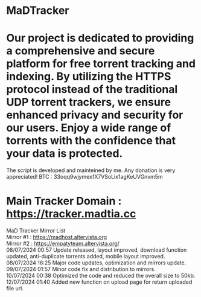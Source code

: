 # MaDTracker
# Our project is dedicated to providing a comprehensive and secure platform for free torrent tracking and indexing. By utilizing the HTTPS protocol instead of the traditional UDP torrent trackers, we ensure enhanced privacy and security for our users. Enjoy a wide range of torrents with the confidence that your data is protected. <br>
The script is developed and mainteined by me. Any donation is very appreciated! BTC : 33oqq9wjymexfX7VSoLix1agKeUVGnvm5m<br>
# Main Tracker Domain : https://tracker.madtia.cc<br>
MaD Tracker Mirror List<br>
Mirror #1 : https://madhost.altervista.org<br>
Mirror #2 : https://empatyteam.altervista.org/<br>
08/07/2024 00:57 Update released, layout improved, download function updated, anti-duplicate torrents added, mobile layout improved.<br>
08/07/2024 16:25 Major code updates, optimization and mirrors update.<br>
09/07/2024 01:57 Minor code fix and distribution to mirrors.<br>
10/07/2024 00:38 Optimized the code and reduced the overall size to 50kb.<br>
12/07/2024 01:40 Added new function on upload page for return uploaded file url.
